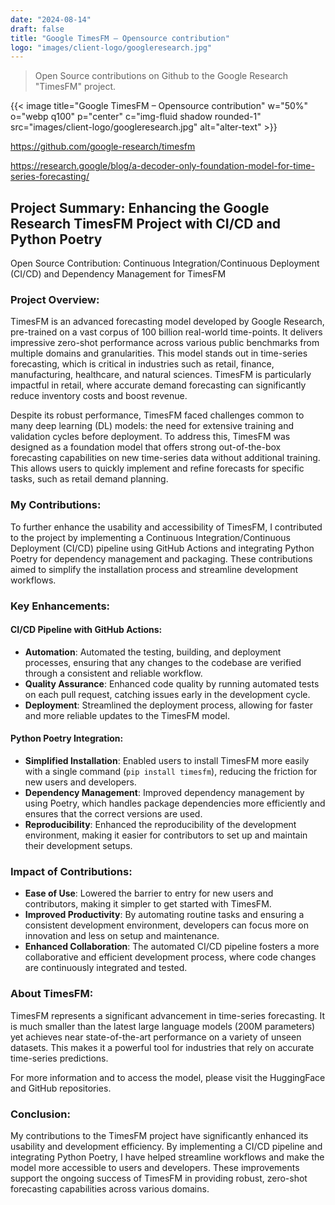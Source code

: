 ```yaml
---
date: "2024-08-14"
draft: false
title: "Google TimesFM – Opensource contribution"
logo: "images/client-logo/googleresearch.jpg"
---
```



> Open Source contributions on Github to the Google Research "TimesFM" project.


{{< image title="Google TimesFM – Opensource contribution" w="50%" o="webp q100" p="center" c="img-fluid shadow rounded-1" src="images/client-logo/googleresearch.jpg" alt="alter-text" >}}

https://github.com/google-research/timesfm

https://research.google/blog/a-decoder-only-foundation-model-for-time-series-forecasting/

## Project Summary: Enhancing the Google Research TimesFM Project with CI/CD and Python Poetry

Open Source Contribution: Continuous Integration/Continuous Deployment (CI/CD) and Dependency Management for TimesFM

### Project Overview:

TimesFM is an advanced forecasting model developed by Google Research, pre-trained on a vast corpus of 100 billion real-world time-points. It delivers impressive zero-shot performance across various public benchmarks from multiple domains and granularities. This model stands out in time-series forecasting, which is critical in industries such as retail, finance, manufacturing, healthcare, and natural sciences. TimesFM is particularly impactful in retail, where accurate demand forecasting can significantly reduce inventory costs and boost revenue.

Despite its robust performance, TimesFM faced challenges common to many deep learning (DL) models: the need for extensive training and validation cycles before deployment. To address this, TimesFM was designed as a foundation model that offers strong out-of-the-box forecasting capabilities on new time-series data without additional training. This allows users to quickly implement and refine forecasts for specific tasks, such as retail demand planning.

### My Contributions:

To further enhance the usability and accessibility of TimesFM, I contributed to the project by implementing a Continuous Integration/Continuous Deployment (CI/CD) pipeline using GitHub Actions and integrating Python Poetry for dependency management and packaging. These contributions aimed to simplify the installation process and streamline development workflows.

### Key Enhancements:

#### CI/CD Pipeline with GitHub Actions:

- **Automation**: Automated the testing, building, and deployment processes, ensuring that any changes to the codebase are verified through a consistent and reliable workflow.
- **Quality Assurance**: Enhanced code quality by running automated tests on each pull request, catching issues early in the development cycle.
- **Deployment**: Streamlined the deployment process, allowing for faster and more reliable updates to the TimesFM model.

#### Python Poetry Integration:

- **Simplified Installation**: Enabled users to install TimesFM more easily with a single command (`pip install timesfm`), reducing the friction for new users and developers.
- **Dependency Management**: Improved dependency management by using Poetry, which handles package dependencies more efficiently and ensures that the correct versions are used.
- **Reproducibility**: Enhanced the reproducibility of the development environment, making it easier for contributors to set up and maintain their development setups.

### Impact of Contributions:

- **Ease of Use**: Lowered the barrier to entry for new users and contributors, making it simpler to get started with TimesFM.
- **Improved Productivity**: By automating routine tasks and ensuring a consistent development environment, developers can focus more on innovation and less on setup and maintenance.
- **Enhanced Collaboration**: The automated CI/CD pipeline fosters a more collaborative and efficient development process, where code changes are continuously integrated and tested.

### About TimesFM:

TimesFM represents a significant advancement in time-series forecasting. It is much smaller than the latest large language models (200M parameters) yet achieves near state-of-the-art performance on a variety of unseen datasets. This makes it a powerful tool for industries that rely on accurate time-series predictions.

For more information and to access the model, please visit the HuggingFace and GitHub repositories.

### Conclusion:

My contributions to the TimesFM project have significantly enhanced its usability and development efficiency. By implementing a CI/CD pipeline and integrating Python Poetry, I have helped streamline workflows and make the model more accessible to users and developers. These improvements support the ongoing success of TimesFM in providing robust, zero-shot forecasting capabilities across various domains.